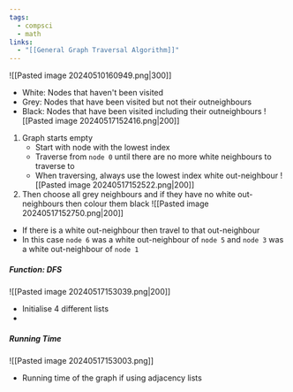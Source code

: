 ```yaml
---
tags:
  - compsci
  - math
links:
  - "[[General Graph Traversal Algorithm]]"
---
```

![[Pasted image 20240510160949.png|300]]
- White: Nodes that haven't been visited
- Grey: Nodes that have been visited but not their outneighbours
- Black: Nodes that have been visited including their outneighbours
![[Pasted image 20240517152416.png|200]]
1. Graph starts empty
	- Start with node with the lowest index
	- Traverse from `node 0` until there are no more white neighbours to traverse to
	- When traversing, always use the lowest index white out-neighbour
![[Pasted image 20240517152522.png|200]]
2. Then choose all grey neighbours and if they have no white out-neighbours then colour them black
![[Pasted image 20240517152750.png|200]]
- If there is a white out-neighbour then travel to that out-neighbour
- In this case `node 6` was a white out-neighbour of `node 5` and `node 3` was a white out-neighbour of `node 1`
##### Function: DFS
![[Pasted image 20240517153039.png|200]]
- Initialise 4 different lists
- 







##### Running Time
![[Pasted image 20240517153003.png]]
- Running time of the graph if using adjacency lists